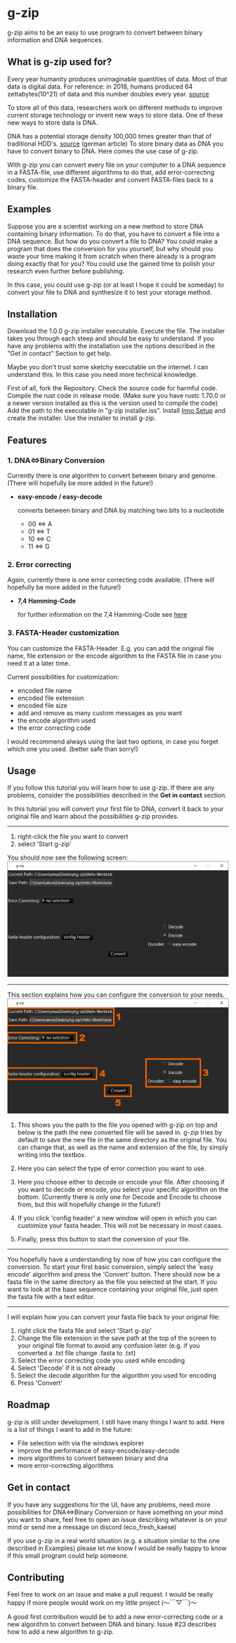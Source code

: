 # **g-zip**

g-zip aims to be an easy to use program to convert between binary information and DNA sequences.

## **What is g-zip used for?**
Every year humanity produces unimaginable quantities of data. Most of that data is digital data. For reference: in 2018, humans produced 64 zettabytes(10^21) of data and this number doubles every year. [source](https://rivery.io/blog/big-data-statistics-how-much-data-is-there-in-the-world/)

To store all of this data, researchers work on different methods to improve current storage technology or invent new ways to store data. One of these new ways to store data is DNA.

DNA has a potential storage density 100,000 times greater than that of traditional HDD's. [source](https://www.derstandard.de/story/2000077616743/bioinformatiker-dna-speicher-kann-man-nicht-hacken) (german article) To store binary data as DNA you have to convert binary to DNA. Here comes the use case of g-zip.

With g-zip you can convert every file on your computer to a DNA sequence in a FASTA-file, use different algorithms to do that, add error-correcting codes, customize the FASTA-header and convert FASTA-files back to a binary file.

## **Examples**
Suppose you are a scientist working on a new method to store DNA containing binary information. To do that, you have to convert a file into a DNA sequence. But how do you convert a file to DNA? You could make a program that does the conversion for you yourself, but why should you waste your time making it from scratch when there already is a program doing exactly that for you? You could use the gained time to polish your research even further before publishing.

In this case, you could use g-zip (or at least I hope it could be someday) to convert your file to DNA and synthesize it to test your storage method.

## **Installation**
Download the 1.0.0 g-zip installer executable. Execute the file. The installer takes you through each steep and should be easy to understand.
If you have any problems with the installation use the options described in the "Get in contact" Section to get help.

Maybe you don't trust some sketchy executable on the internet. I can understand this. In this case you need more technical knowledge. 

First of all, fork the Repository. Check the source code for harmful code. Compile the rust code in release mode. (Make sure you have rustc 1.70.0 or a newer version installed as this is the version used to compile the code) Add the path to the executable in "g-zip installer.iss". Install [Inno Setup](https://jrsoftware.org/isdl.php) and create the installer. Use the installer to install g-zip.

## **Features**
### **1. DNA⇔Binary Conversion**
Currently there is one algorithm to convert between binary and genome. (There will hopefully be more added in the future!)
- **easy-encode / easy-decode**

    converts between binary and DNA by matching two bits to a nucleotide
    - 00 ⇔ A
    - 01 ⇔ T
    - 10 ⇔ C
    - 11 ⇔ G

### **2. Error correcting**
Again, currently there is one error correcting code available. (There will hopefully be more added in the future!)
- **7,4 Hamming-Code**

    for further information on the 7,4 Hamming-Code see [here](https://en.wikipedia.org/wiki/Hamming(7,4))

### **3. FASTA-Header customization**
You can customize the FASTA-Header. E.g. you can add the original file name, file extension or the encode algorithm to the FASTA file in case you need it at a later time.

Current possibilities for customization:
- encoded file name
- encoded file extension
- encoded file size
- add and remove as many custom messages as you want
- the encode algorithm used
- the error correcting code

I would recommend always using the last two options, in case you forget which one you used. (better safe than sorry!)

## **Usage**
If you follow this tutorial you will learn how to use g-zip. If there are any problems, consider the possibilities described in the **Get in contact** section.

In this tutorial you will convert your first file to DNA, convert it back to your original file and learn about the possibilities g-zip provides.

---
1. right-click the file you want to convert
2. select 'Start g-zip'

You should now see the following screen:
![g-zip after start up](README_images/g-zip_after_start.png)

---

This section explains how you can configure the conversion to your needs.
![g-zip and each feature is numbered](README_images/g-zip_feature_highlight.png)

1. This shows you the path to the file you opened with g-zip on top and below is the path the new converted file will be saved in. g-zip tries by default to save the new file in the same directory as the original file. You can change that, as well as the name and extension of the file, by simply writing into the textbox.

2. Here you can select the type of error correction you want to use.

3. Here you choose either to decode or encode your file. After choosing if you want to decode or encode, you select your specific algorithm on the bottom. (Currently there is only one for Decode and Encode to choose from, but this will hopefully change in the future!)

4. If you click 'config header' a new window will open in which you can customize your fasta header. This will not be necessary in most cases.

5. Finally, press this button to start the conversion of your file.

---

You hopefully have a understanding by now of how you can configure the conversion. To start your first basic conversion, simply select the 'easy encode' algorithm and press the 'Convert' button. There should now be a fasta file in the same directory as the file you selected at the start. If you want to look at the base sequence containing your original file, just open the fasta file with a text editor.

---

I will explain how you can convert your fasta file back to your original file:
1. right click the fasta file and select 'Start g-zip'
2. Change the file extension in the save path at the top of the screen to your original file format to avoid any confusion later (e.g. if you converted a .txt file change .fasta to .txt)
3. Select the error correcting code you used while encoding
4. Select 'Decode' if it is not already
5. Select the decode algorithm for the algorithm you used for encoding
6. Press 'Convert'

## **Roadmap**
g-zip is still under development. I still have many things I want to add. Here is a list of things I want to add in the future:
* File selection with via the windows explorer
* improve the performance of easy-encode/easy-decode
* more algorithms to convert between binary and dna
* more error-correcting algorithms


## **Get in contact**
If you have any suggestions for the UI, have any problems, need more possibilities for DNA⇔Binary Conversion or have something on your mind you want to share, feel free to open an issue describing whatever is on your mind or send me a message on discord (eco_fresh_kaese)

If you use g-zip in a real world situation (e.g. a situation similar to the one described in Examples) please let me know I would be really happy to know if this small program could help someone.

## **Contributing**
Feel free to work on an issue and make a pull request. I would be really happy if more people would work on my little project (～￣▽￣)～

A good first contribution would be to add a new error-correcting code or a new algorithm to convert between DNA and binary. Issue #23 describes how to add a new algorithm to g-zip.
